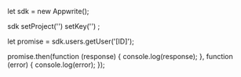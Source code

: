 let sdk = new Appwrite();

sdk
    setProject('')
    setKey('')
;

let promise = sdk.users.getUser('[ID]');

promise.then(function (response) {
    console.log(response);
}, function (error) {
    console.log(error);
});